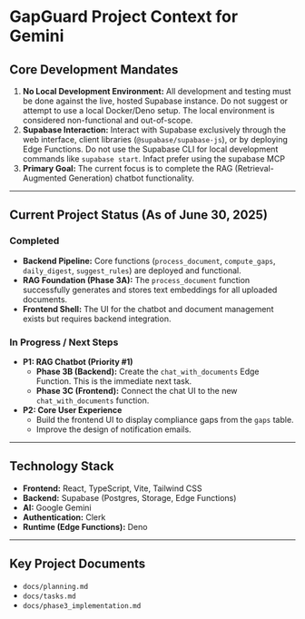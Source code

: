 # GapGuard Project Context for Gemini

## Core Development Mandates

1.  **No Local Development Environment:** All development and testing must be done against the live, hosted Supabase instance. Do not suggest or attempt to use a local Docker/Deno setup. The local environment is considered non-functional and out-of-scope.
2.  **Supabase Interaction:** Interact with Supabase exclusively through the web interface, client libraries (`@supabase/supabase-js`), or by deploying Edge Functions. Do not use the Supabase CLI for local development commands like `supabase start`. Infact prefer using the supabase MCP
3.  **Primary Goal:** The current focus is to complete the RAG (Retrieval-Augmented Generation) chatbot functionality.

--- 

## Current Project Status (As of June 30, 2025)

### Completed

*   **Backend Pipeline:** Core functions (`process_document`, `compute_gaps`, `daily_digest`, `suggest_rules`) are deployed and functional.
*   **RAG Foundation (Phase 3A):** The `process_document` function successfully generates and stores text embeddings for all uploaded documents.
*   **Frontend Shell:** The UI for the chatbot and document management exists but requires backend integration.

### In Progress / Next Steps

*   **P1: RAG Chatbot (Priority #1)**
    *   **Phase 3B (Backend):** Create the `chat_with_documents` Edge Function. This is the immediate next task.
    *   **Phase 3C (Frontend):** Connect the chat UI to the new `chat_with_documents` function.
*   **P2: Core User Experience**
    *   Build the frontend UI to display compliance gaps from the `gaps` table.
    *   Improve the design of notification emails.

---

## Technology Stack

*   **Frontend:** React, TypeScript, Vite, Tailwind CSS
*   **Backend:** Supabase (Postgres, Storage, Edge Functions)
*   **AI:** Google Gemini
*   **Authentication:** Clerk
*   **Runtime (Edge Functions):** Deno

---

## Key Project Documents

*   `docs/planning.md`
*   `docs/tasks.md`
*   `docs/phase3_implementation.md`

